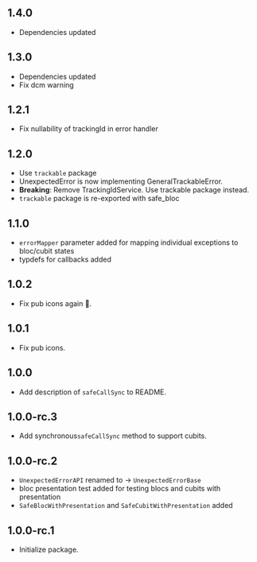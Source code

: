 ## 1.4.0
- Dependencies updated

## 1.3.0
- Dependencies updated
- Fix dcm warning

## 1.2.1
- Fix nullability of trackingId in error handler

## 1.2.0
- Use `trackable` package
- UnexpectedError is now implementing GeneralTrackableError.
- **Breaking**: Remove TrackingIdService. Use trackable package instead.
- `trackable` package is re-exported with safe_bloc

## 1.1.0
- `errorMapper` parameter added for mapping individual exceptions to bloc/cubit states
- typdefs for callbacks added

## 1.0.2
- Fix pub icons again 🤡.

## 1.0.1
- Fix pub icons.

## 1.0.0
- Add description of `safeCallSync` to README.

## 1.0.0-rc.3
- Add synchronous`safeCallSync` method to support cubits.

## 1.0.0-rc.2
- `UnexpectedErrorAPI` renamed to -> `UnexpectedErrorBase`
- bloc presentation test added for testing blocs and cubits with presentation
- `SafeBlocWithPresentation` and `SafeCubitWithPresentation` added

## 1.0.0-rc.1
- Initialize package.